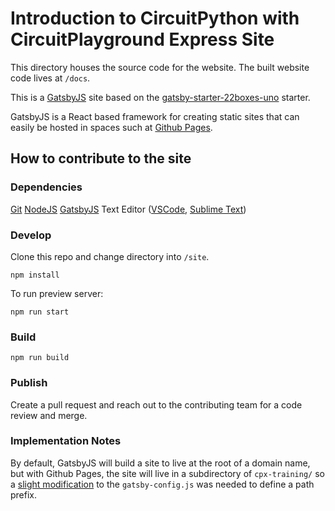 # Introduction to CircuitPython with CircuitPlayground Express Site

This directory houses the source code for the website. The built website code lives at `/docs`.

This is a [GatsbyJS](https://www.gatsbyjs.org) site based on the [gatsby-starter-22boxes-uno](https://www.gatsbyjs.org/starters/iamtherealgd/gatsby-starter-22boxes-uno/) starter.

GatsbyJS is a React based framework for creating static sites that can easily be hosted in spaces such at [Github Pages](https://pages.github.com).

## How to contribute to the site

### Dependencies

[Git](https://git-scm.com)
[NodeJS](https://nodejs.org/en/)
[GatsbyJS](https://www.gatsbyjs.org/docs/quick-start)
Text Editor ([VSCode](https://code.visualstudio.com), [Sublime Text](https://www.sublimetext.com))

### Develop

Clone this repo and change directory into `/site`.

```
npm install
```

To run preview server:
```
npm run start
```

### Build
```
npm run build
```

###  Publish

Create a pull request and reach out to the contributing team for a code review and merge.

### Implementation Notes

By default, GatsbyJS will build a site to live at the root of a domain name, but with Github Pages, the site will live in a subdirectory of `cpx-training/` so a [slight modification](https://www.gatsbyjs.org/docs/path-prefix/) to the `gatsby-config.js` was needed to define a path prefix.